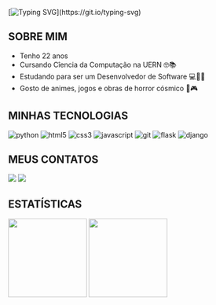 [![Typing SVG](https://readme-typing-svg.herokuapp.com/?color=ffffff&size=35&vCenter=true&width=1000&lines=Olá!+Me+chamo+João+Victor+&#128400;)](https://git.io/typing-svg)

## SOBRE MIM
* Tenho 22 anos 
* Cursando Cîencia da Computação na UERN 🤓📚
* Estudando para ser um Desenvolvedor de Software 💻👨‍💻
* Gosto de animes, jogos e obras de horror cósmico 🌌🎮

## MINHAS TECNOLOGIAS
<div style = "display: inline_block">
<img src="https://img.shields.io/badge/Python-3776AB?style=for-the-badge&logo=python&logoColor=white" alt="python">
      
<img src="https://img.shields.io/badge/HTML5-E34F26?style=for-the-badge&logo=html5&logoColor=white" alt="html5">
      
<img src="https://img.shields.io/badge/CSS3-1572B6?style=for-the-badge&logo=css3&logoColor=white" alt="css3">
      
<img src="https://img.shields.io/badge/JavaScript-F7DF1E?style=for-the-badge&logo=javascript&logoColor=black" alt="javascript">

<img src="https://img.shields.io/badge/GIT-E44C30?style=for-the-badge&logo=git&logoColor=white" alt="git">

<img src="https://img.shields.io/badge/flask-%23000.svg?style=for-the-badge&logo=flask&logoColor=white" alt="flask">

<img src="https://img.shields.io/badge/django-%23092E20.svg?style=for-the-badge&logo=django&logoColor=white" alt="django">
</div> 

## MEUS CONTATOS
<div>
  <a href = "mailto:jvcgomes14@gmail.com"><img src="https://img.shields.io/badge/-Gmail-%23333?style=for-the-badge&logo=gmail&logoColor=white" target="_blank"></a>
  <a href="https://www.linkedin.com/in/joão-victor-da-costa-gomes-3915b9308/" target="_blank"><img src="https://img.shields.io/badge/-LinkedIn-%230077B5?style=for-the-badge&logo=linkedin&logoColor=white" target="_blank"></a> 
</div>

## ESTATÍSTICAS
<div>  
      <img height="160em" src="https://github-readme-stats.vercel.app/api?username=joao-victor-costa-gomes&show_icons=true&theme=github_dark"/>
      <img height="160em" src="https://github-readme-stats-gb9t.vercel.app/api/top-langs/?username=joao-victor-costa-gomes&layout=compact&hide_border=true&show_icons=true&langs_count=6&theme=github_dark"/>
</div>

